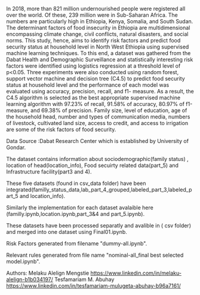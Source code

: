 In 2018, more than 821 million undernourished people were registered all over the world. Of these, 239 million were in Sub-Saharan Africa. The numbers are particularly high in Ethiopia, Kenya, Somalia, and South Sudan. The determinant factors of food insecurity in Ethiopia are multidimensional encompassing climate change, civil conflicts, natural disasters, and social norms. This study, hence, aims to identify risk factors and predict food security status at household level in North West Ethiopia using supervised machine learning techniques. To this end, a dataset was gathered from the Dabat Health and Demographic Surveillance and statistically interesting risk factors were identified using logistics regression at a threshold level of p<0.05. Three experiments were also conducted using random forest, support vector machine and decision tree (C4.5) to predict food security status at household level and the performance of each model was evaluated using accuracy, precision, recall, and f1- measure. As a result, the C4.5 algorithm is selected as the best appropriate supervised machine learning algorithm with 97.23% of recall, 91.58% of accuracy, 80.97% of f1-measure, and 69.38% of precision. Family size, level of education, age of the household head, number and types of communication media, numbers of livestock, cultivated land size, access to credit, and access to irrigation are some of the risk factors of food security.

Data Source :Dabat Research Center which is established by University of Gondar.

The dataset contains information about sociodemographic(family status) , location of head(location_info), Food secuirty related data(part_5) and Infrastructure facility(part3 and 4).

These five datasets (found in csv_data folder) have been integrated(familly_status_data,lab_part_4_grouped,labeled_part_3,labeled_part_5 and location_info).

Similarly the implementation for each dataset avalaible here (familly.ipynb,location.ipynb,part_3&4 and part_5.ipynb).


These datasets have been processed separatly and avalible in ( csv folder) and merged into one dataset using Final01.ipynb.

Risk Factors generated from filename "dummy-all.ipynb".


Relevant rules generated from file name "nominal-all_final best selected model.ipynb".



  Authors: 
  Melaku Alelign Mengstie
  https://www.linkedin.com/in/melaku-alelign-b1b034197/
  Tesfamariam M. Abuhay
  https://www.linkedin.com/in/tesfamariam-mulugeta-abuhay-b96a7161/
